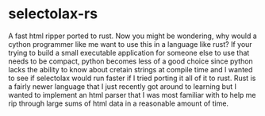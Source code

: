 # selectolax-rs
A fast html ripper ported to rust. Now you might be wondering, why would a cython programmer like me want to use this in a language like rust?
If your trying to build a small executable application for someone else to use that needs to be compact, python becomes less of a good choice 
since python lacks the ability to know about cretain strings at compile time and I wanted to see if selectolax would run faster if I tried porting it all
of it to rust. Rust is a fairly newer language that I just recently got around to learning but I wanted to implement an html parser that I was most familiar 
with to help me rip through large sums of html data in a reasonable amount of time. 

